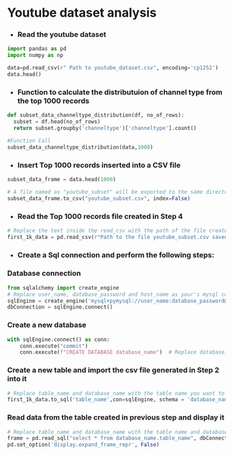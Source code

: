 # Youtube dataset analysis

- ### Read the youtube dataset
```python
import pandas as pd
import numpy as np

data=pd.read_csv(r" Path to youtube_dataset.csv", encoding='cp1252')
data.head()  
```
- ### Function to calculate the distributuion of channel type from the top 1000 records
```python
def subset_data_channeltype_distribution(df, no_of_rows):
  subset = df.head(no_of_rows)
  return subset.groupby('channeltype')['channeltype'].count()

#Function Call
subset_data_channeltype_distribution(data,1000)
```

- ### Insert Top 1000 records inserted into a CSV file
```python
subset_data_frame = data.head(1000)

# A file named as "youtube_subset" will be exported to the same directory. Index set to false means removing the index column of a dataframe while exporting the file
subset_data_frame.to_csv("youtube_subset.csv", index=False) 
```

- ### Read the Top 1000 records file created in Step 4
```python
# Replace the text inside the read_csv with the path of the file created in the above step
first_1k_data = pd.read_csv(r"Path to the file youtube_subset.csv saved in above step") 
```

- ### Create a Sql connection and perform the following steps:

### Database connection
```python
from sqlalchemy import create_engine
# Replace user_name, database_password and host_name as your's mysql connection
sqlEngine = create_engine('mysql+pymysql://user_name:database_password@host_name') 
dbConnection = sqlEngine.connect()
```
### Create a new database
```python
with sqlEngine.connect() as conn:
    conn.execute("commit")
    conn.execute(f"CREATE DATABASE database_name")  # Replace database_name with the actual database name you need to create
```
### Create a new table and import the csv file generated in Step 2 into it
```python
# Replace table_name and database_name with the table name you want to create and use the same database name as used in the create statement
first_1k_data.to_sql('table_name',con=sqlEngine, schema = 'database_name',index=False,if_exists='append')
```
### Read data from the table created in previous step and display it
```python
# Replace table_name and database_name with the table name and database name used in the steps above
frame = pd.read_sql("select * from database_name.table_name", dbConnection); 
pd.set_option('display.expand_frame_repr', False)
